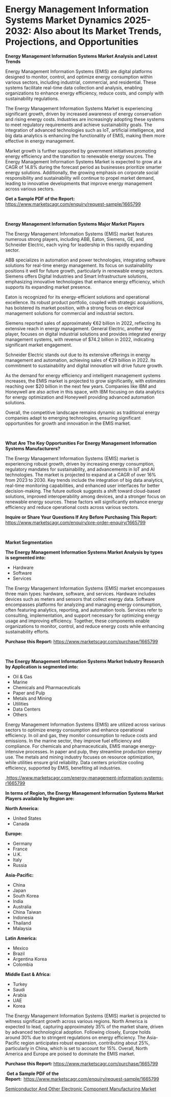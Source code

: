 <p><h1>Energy Management Information Systems Market Dynamics 2025-2032: Also about Its Market Trends, Projections, and Opportunities</h1></p><p><strong>Energy Management Information Systems Market Analysis and Latest Trends</strong></p>
<p><p>Energy Management Information Systems (EMIS) are digital platforms designed to monitor, control, and optimize energy consumption within various sectors, including industrial, commercial, and residential. These systems facilitate real-time data collection and analysis, enabling organizations to enhance energy efficiency, reduce costs, and comply with sustainability regulations.</p><p>The Energy Management Information Systems Market is experiencing significant growth, driven by increased awareness of energy conservation and rising energy costs. Industries are increasingly adopting these systems to meet regulatory requirements and achieve sustainability goals. The integration of advanced technologies such as IoT, artificial intelligence, and big data analytics is enhancing the functionality of EMIS, making them more effective in energy management.</p><p>Market growth is further supported by government initiatives promoting energy efficiency and the transition to renewable energy sources. The Energy Management Information Systems Market is expected to grow at a CAGR of 14.8% during the forecast period as businesses prioritize smarter energy solutions. Additionally, the growing emphasis on corporate social responsibility and sustainability will continue to propel market demand, leading to innovative developments that improve energy management across various sectors.</p></p>
<p><strong>Get a Sample PDF of the Report:&nbsp;</strong> <a href="https://www.marketscagr.com/enquiry/request-sample/1665799?utm_campaign=2202&utm_medium=2&utm_source=Github&utm_content=ia&utm_term=09032025&utm_id=energy-management-information-systems">https://www.marketscagr.com/enquiry/request-sample/1665799</a></p>
<p>&nbsp;</p>
<p><strong>Energy Management Information Systems Major Market Players</strong></p>
<p><p>The Energy Management Information Systems (EMIS) market features numerous strong players, including ABB, Eaton, Siemens, GE, and Schneider Electric, each vying for leadership in this rapidly expanding sector. </p><p>ABB specializes in automation and power technologies, integrating software solutions for real-time energy management. Its focus on sustainability positions it well for future growth, particularly in renewable energy sectors. Siemens offers Digital Industries and Smart Infrastructure solutions, emphasizing innovative technologies that enhance energy efficiency, which supports its expanding market presence.</p><p>Eaton is recognized for its energy-efficient solutions and operational excellence. Its robust product portfolio, coupled with strategic acquisitions, has bolstered its market position, with a strong focus on electrical management solutions for commercial and industrial sectors. </p><p>Siemens reported sales of approximately €62 billion in 2022, reflecting its extensive reach in energy management. General Electric, another key player, focuses on digital industrial solutions and provides integrated energy management systems, with revenue of $74.2 billion in 2022, indicating significant market engagement.</p><p>Schneider Electric stands out due to its extensive offerings in energy management and automation, achieving sales of €29 billion in 2022. Its commitment to sustainability and digital innovation will drive future growth.</p><p>As the demand for energy efficiency and intelligent management systems increases, the EMIS market is projected to grow significantly, with estimates reaching over $20 billion in the next few years. Companies like IBM and Honeywell are also active in this space, with IBM focusing on data analytics for energy optimization and Honeywell providing advanced automation solutions.</p><p>Overall, the competitive landscape remains dynamic as traditional energy companies adapt to emerging technologies, ensuring significant opportunities for growth and innovation in the EMIS market.</p></p>
<p>&nbsp;</p>
<p><strong>What Are The Key Opportunities For Energy Management Information Systems Manufacturers?</strong></p>
<p><p>The Energy Management Information Systems (EMIS) market is experiencing robust growth, driven by increasing energy consumption, regulatory mandates for sustainability, and advancements in IoT and AI technologies. The market is projected to expand at a CAGR of over 16% from 2023 to 2030. Key trends include the integration of big data analytics, real-time monitoring capabilities, and enhanced user interfaces for better decision-making. The future outlook suggests a shift toward cloud-based solutions, improved interoperability among devices, and a stronger focus on renewable energy sources. These factors will significantly enhance energy efficiency and reduce operational costs across various sectors.</p></p>
<p><strong>Inquire or Share Your Questions If Any Before Purchasing This Report:</strong> <a href="https://www.marketscagr.com/enquiry/pre-order-enquiry/1665799?utm_campaign=2202&utm_medium=2&utm_source=Github&utm_content=ia&utm_term=09032025&utm_id=energy-management-information-systems">https://www.marketscagr.com/enquiry/pre-order-enquiry/1665799</a></p>
<p>&nbsp;</p>
<p><strong>Market Segmentation</strong></p>
<p><strong>The Energy Management Information Systems Market Analysis by types is segmented into:</strong></p>
<p><ul><li>Hardware</li><li>Software</li><li>Services</li></ul></p>
<p><p>The Energy Management Information Systems (EMIS) market encompasses three main types: hardware, software, and services. Hardware includes devices such as meters and sensors that collect energy data. Software encompasses platforms for analyzing and managing energy consumption, often featuring analytics, reporting, and automation tools. Services refer to consulting, implementation, and support necessary for optimizing energy usage and improving efficiency. Together, these components enable organizations to monitor, control, and reduce energy costs while enhancing sustainability efforts.</p></p>
<p><strong>Purchase this Report:&nbsp;</strong><a href="https://www.marketscagr.com/purchase/1665799?utm_campaign=2202&utm_medium=2&utm_source=Github&utm_content=ia&utm_term=09032025&utm_id=energy-management-information-systems">https://www.marketscagr.com/purchase/1665799</a></p>
<p>&nbsp;</p>
<p><strong>The Energy Management Information Systems Market Industry Research by Application is segmented into:</strong></p>
<p><ul><li>Oil & Gas</li><li>Marine</li><li>Chemicals and Pharmaceuticals</li><li>Paper and Pulp</li><li>Metals and Mining</li><li>Utilities</li><li>Data Centers</li><li>Others</li></ul></p>
<p><p>Energy Management Information Systems (EMIS) are utilized across various sectors to optimize energy consumption and enhance operational efficiency. In oil and gas, they monitor consumption to reduce costs and emissions. In the marine sector, they improve fuel efficiency and compliance. For chemicals and pharmaceuticals, EMIS manage energy-intensive processes. In paper and pulp, they streamline production energy use. The metals and mining industry focuses on resource optimization, while utilities ensure grid reliability. Data centers prioritize cooling efficiency, supported by EMIS, benefiting all industries.</p></p>
<p><a href="https://www.marketscagr.com/energy-management-information-systems-r1665799?utm_campaign=2202&utm_medium=2&utm_source=Github&utm_content=ia&utm_term=09032025&utm_id=energy-management-information-systems">&nbsp;https://www.marketscagr.com/energy-management-information-systems-r1665799</a></p>
<p><strong>In terms of Region, the Energy Management Information Systems Market Players available by Region are:</strong></p>
<p>
    <p> <strong> North America: </strong>
        <ul>
            <li>United States</li>
            <li>Canada</li>
        </ul>
        </p> 
    <p> <strong> Europe: </strong>
        <ul>
            <li>Germany</li>
            <li>France</li>
            <li>U.K.</li>
            <li>Italy</li>
            <li>Russia</li>
        </ul>
        </p> 
    <p> <strong> Asia-Pacific: </strong>
        <ul>
            <li>China</li>
            <li>Japan</li>
            <li>South Korea</li>
            <li>India</li>
            <li>Australia</li>
            <li>China Taiwan</li>
            <li>Indonesia</li>
            <li>Thailand</li>
            <li>Malaysia</li>
        </ul>
        </p> 
    <p> <strong> Latin America: </strong>
        <ul>
            <li>Mexico</li>
            <li>Brazil</li>
            <li>Argentina Korea</li>
            <li>Colombia</li>
        </ul>
        </p> 
    <p> <strong> Middle East & Africa: </strong>
        <ul>
            <li>Turkey</li>
            <li>Saudi</li>
            <li>Arabia</li>
            <li>UAE</li>
            <li>Korea</li>
        </ul>
    </p>
    </p>
<p><p>The Energy Management Information Systems (EMIS) market is projected to witness significant growth across various regions. North America is expected to lead, capturing approximately 35% of the market share, driven by advanced technological adoption. Following closely, Europe holds around 30% due to stringent regulations on energy efficiency. The Asia-Pacific region anticipates robust expansion, contributing about 25%, particularly in China, which is set to account for 15%. Overall, North America and Europe are poised to dominate the EMIS market.</p></p>
<p><strong>Purchase this Report: </strong><a href="https://www.marketscagr.com/purchase/1665799?utm_campaign=2202&utm_medium=2&utm_source=Github&utm_content=ia&utm_term=09032025&utm_id=energy-management-information-systems">https://www.marketscagr.com/purchase/1665799</a></p>
<p>&nbsp;<strong>Get a Sample PDF of the Report:&nbsp;&nbsp;</strong><a href="https://www.marketscagr.com/enquiry/request-sample/1665799?utm_campaign=2202&utm_medium=2&utm_source=Github&utm_content=ia&utm_term=09032025&utm_id=energy-management-information-systems">https://www.marketscagr.com/enquiry/request-sample/1665799</a></p>
<p><strong></strong></p>
<p><p><a href="https://github.com/osbornrdaflalo/Market-Research-Report-List-1/blob/main/semiconductor-and-other-electronic-component-manufacturing-market.md?utm_campaign=2202&utm_medium=2&utm_source=Github&utm_content=ia&utm_term=09032025&utm_id=energy-management-information-systems">Semiconductor And Other Electronic Component Manufacturing Market</a></p></p>